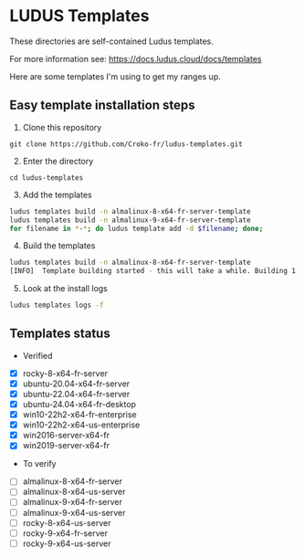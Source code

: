 # LUDUS Templates

These directories are self-contained Ludus templates.

For more information see: https://docs.ludus.cloud/docs/templates

Here are some templates I'm using to get my ranges up.


## Easy template installation steps

1. Clone this repository

`git clone https://github.com/Croko-fr/ludus-templates.git`

2. Enter the directory

`cd ludus-templates`

3. Add the templates

```bash
ludus templates build -n almalinux-8-x64-fr-server-template
ludus templates build -n almalinux-9-x64-fr-server-template
for filename in *-*; do ludus template add -d $filename; done;
```

4. Build the templates

```bash
ludus templates build -n almalinux-8-x64-fr-server-template
[INFO]  Template building started - this will take a while. Building 1 template(s) at a time.
```

5. Look at the install logs

```bash
ludus templates logs -f
```

## Templates status

- Verified

- [x] rocky-8-x64-fr-server
- [x] ubuntu-20.04-x64-fr-server
- [x] ubuntu-22.04-x64-fr-server
- [x] ubuntu-24.04-x64-fr-desktop
- [x] win10-22h2-x64-fr-enterprise
- [x] win10-22h2-x64-us-enterprise
- [x] win2016-server-x64-fr
- [x] win2019-server-x64-fr

- To verify

- [ ] almalinux-8-x64-fr-server
- [ ] almalinux-8-x64-us-server
- [ ] almalinux-9-x64-fr-server
- [ ] almalinux-9-x64-us-server
- [ ] rocky-8-x64-us-server
- [ ] rocky-9-x64-fr-server
- [ ] rocky-9-x64-us-server
